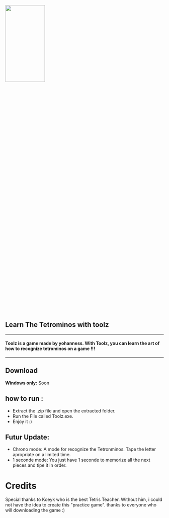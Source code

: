 <img src="https://i.imgur.com/5NQJeJR.png"  width="50%" height="25%">

## Learn The Tetrominos with toolz

-------------------------------------------------

#### Toolz is a game made by yohanness. With Toolz, you can learn the art of how to recognize tetrominos on a game !!! 


-------------------------------------------------
## Download

**Windows only:** Soon

## how to run :

- Extract the .zip file and open the extracted folder.
- Run the File called Toolz.exe.
- Enjoy it :)

## Futur Update:

- Chrono mode: A mode for recognize the Tetronminos. Tape the letter apropriate on a limited time.
- 1 seconde mode: You just have 1 seconde to memorize all the next pieces and tipe it in order.

# Credits
Special thanks to Koeyk who is the best Tetris Teacher. Without him, i could not have the idea to create this "practice game".
thanks to everyone who will downloading the game :)
